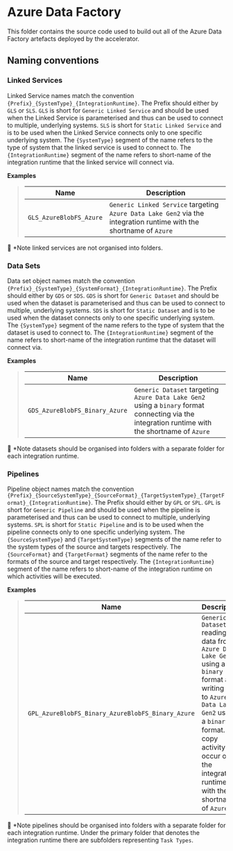 # Azure Data Factory
This folder contains the source code used to build out all of the Azure Data Factory artefacts deployed by the accelerator. 

## Naming conventions

### Linked Services
Linked Service names match the convention `{Prefix}_{SystemType}_{IntegrationRuntime}`. The Prefix should either by `GLS` or `SLS`. `GLS` is short for `Generic Linked Service` and should be used when the Linked Service is parameterised and thus can be used to connect to multiple, underlying systems. `SLS` is short for `Static Linked Service` and is to be used when the Linked Service connects only to one specific underlying system. The `{SystemType}` segment of the name refers to the type of system that the linked service is used to connect to. The `{IntegrationRuntime}` segment of the name refers to short-name of the integration runtime that the linked service will connect via. 

**Examples** 
> Name | Description
> |---|---|
> `GLS_AzureBlobFS_Azure` | `Generic Linked Service` targeting `Azure Data Lake Gen2` via the integration runtime with the shortname of `Azure`

:file_folder: *Note linked services are not organised into folders.

### Data Sets
Data set object names match the convention `{Prefix}_{SystemType}_{SystemFormat}_{IntegrationRuntime}`. The Prefix should either by `GDS` or `SDS`. `GDS` is short for `Generic Dataset` and should be used when the dataset is parameterised and thus can be used to connect to multiple, underlying systems. `SDS` is short for `Static Dataset` and is to be used when the dataset connects only to one specific underlying system. The `{SystemType}` segment of the name refers to the type of system that the dataset is used to connect to. The `{IntegrationRuntime}` segment of the name refers to short-name of the integration runtime that the dataset will connect via. 

**Examples** 
> Name | Description
> |---|---|
> `GDS_AzureBlobFS_Binary_Azure` | `Generic Dataset` targeting `Azure Data Lake Gen2` using a `binary` format connecting via the integration runtime with the shortname of `Azure`

:file_folder: *Note datasets should be organised into folders with a separate folder for each integration runtime.  


### Pipelines
Pipeline object names match the convention `{Prefix}_{SourceSystemType}_{SourceFormat}_{TargetSystemType}_{TargetFormat}_{IntegrationRuntime}`. The Prefix should either by `GPL` or `SPL`. `GPL` is short for `Generic Pipeline` and should be used when the pipeline is parameterised and thus can be used to connect to multiple, underlying systems. `SPL` is short for `Static Pipeline` and is to be used when the pipeline connects only to one specific underlying system. The `{SourceSystemType}` and `{TargetSystemType}` segments of the name refer to the system types of the source and targets respectively.  The `{SourceFormat}` and `{TargetFormat}` segments of the name refer to the formats of the source and target respectively. The `{IntegrationRuntime}` segment of the name refers to short-name of the integration runtime on which activities will be executed. 

**Examples** 
> Name | Description
> |---|---|
> `GPL_AzureBlobFS_Binary_AzureBlobFS_Binary_Azure` | `Generic Dataset` reading data from `Azure Data Lake Gen2` using a `binary` format and writing data to `Azure Data Lake Gen2` using a `binary` format. The copy activity will occur on the integration runtime with the shortname of `Azure`

:file_folder: *Note pipelines should be organised into folders with a separate folder for each integration runtime. Under the primary folder that denotes the integration runtime there are subfolders representing `Task Types`.   
